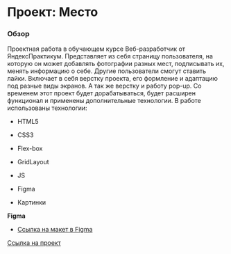 # Проект: Место

### Обзор
Проектная работа в обучающем курсе Веб-разработчик от ЯндексПрактикум. Представляет из себя страницу пользователя, на которую он может добавлять фотографии разных мест, подписывать их, менять информацию о себе. Другие пользователи смогут ставить лайки. Включает в себя верстку проекта, его формление и адаптацию под разные виды экранов. А так же верстку и работу pop-up. Со временем этот проект будет дорабатываться, будет расширен функционал и применены дополнительные технологии.
В работе использованы технологии:
* HTML5
* CSS3
* Flex-box
* GridLayout
* JS


* Figma
* Картинки

**Figma**

* [Ссылка на макет в Figma](https://www.figma.com/file/2cn9N9jSkmxD84oJik7xL7/JavaScript.-Sprint-4?node-id=0%3A1)

[Ссылка на проект](https://github.com/IrinaStabrovskaya/mesto.git)



